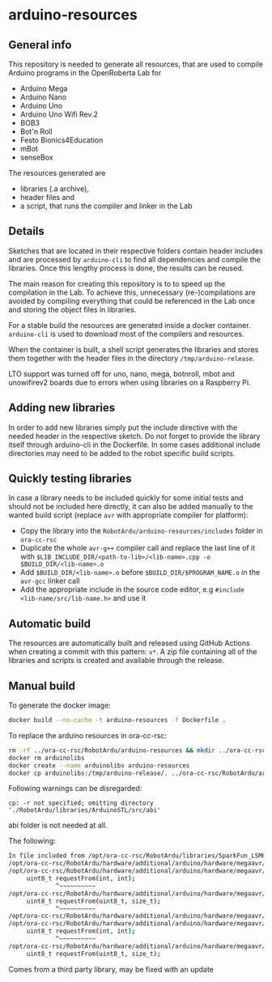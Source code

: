 # arduino-resources

## General info
This repository is needed to generate all resources, that are used to compile Arduino programs in the OpenRoberta Lab for

- Arduino Mega
- Arduino Nano
- Arduino Uno
- Arduino Uno Wifi Rev.2
- BOB3
- Bot'n Roll
- Festo Bionics4Education
- mBot
- senseBox

The resources generated are

- libraries (.a archive),
- header files and
- a script, that runs the compiler and linker in the Lab

## Details

Sketches that are located in their respective folders contain header includes and are processed by `arduino-cli` to
find all dependencies and compile the libraries. Once this lengthy process is done, the results can be reused.

The main reason for creating this repository is to to speed up the compilation in the Lab. To achieve this,
unnecessary (re-)compilations are avoided by compiling everything that could be referenced in the Lab once and
storing the object files in libraries.

For a stable build the resources are generated inside a docker container. `arduino-cli` is used to download most of
the compilers and resources.

When the container is built, a shell script generates the libraries and stores them together with the header files
in the directory `/tmp/arduino-release`.

LTO support was turned off for uno, nano, mega, botnroll, mbot and unowifirev2 boards due to errors when using libraries on a Raspberry Pi.

## Adding new libraries

In order to add new libraries simply put the include directive with the needed header in the respective sketch.
Do not forget to provide the library itself through arduino-cli in the Dockerfile.
In some cases additional include directories may need to be added to the robot specific build scripts.

## Quickly testing libraries

In case a library needs to be included quickly for some initial tests and should not be included here directly, it can also be added manually to the wanted build script (replace `avr` with appropriate compiler for platform):

- Copy the library into the `RobotArdu/arduino-resources/includes` folder in `ora-cc-rsc`
- Duplicate the whole `avr-g++` compiler call and replace the last line of it with `$LIB_INCLUDE_DIR/<path-to-lib>/<lib-name>.cpp -o $BUILD_DIR/<lib-name>.o`
- Add `$BUILD_DIR/<lib-name>.o` before `$BUILD_DIR/$PROGRAM_NAME.o` in the `avr-gcc` linker call
- Add the appropriate include in the source code editor, e.g `#include <lib-name/src/lib-name.h>` and use it

## Automatic build

The resources are automatically built and released using GitHub Actions when creating a commit with this pattern: `v*`.
A zip file containing all of the libraries and scripts is created and available through the release.

## Manual build

To generate the docker image:

```bash
docker build --no-cache -t arduino-resources -f Dockerfile .
```

To replace the arduino resources in ora-cc-rsc:

```bash
rm -rf ../ora-cc-rsc/RobotArdu/arduino-resources && mkdir ../ora-cc-rsc/RobotArdu/arduino-resources
docker rm arduinolibs
docker create --name arduinolibs arduino-resources
docker cp arduinolibs:/tmp/arduino-release/. ../ora-cc-rsc/RobotArdu/arduino-resources
```

Following warnings can be disregarded:

`cp: -r not specified; omitting directory './RobotArdu/libraries/ArduinoSTL/src/abi'`

abi folder is not needed at all.

The following:

```bash
In file included from /opt/ora-cc-rsc/RobotArdu/libraries/SparkFun_LSM6DS3_Breakout/src/SparkFunLSM6DS3.cpp:32:0:
/opt/ora-cc-rsc/RobotArdu/hardware/additional/arduino/hardware/megaavr/1.8.5/libraries/Wire/src/Wire.h: In member function 'status_t LSM6DS3Core::readRegisterRegion(uint8_t*, uint8_t, uint8_t)':
/opt/ora-cc-rsc/RobotArdu/hardware/additional/arduino/hardware/megaavr/1.8.5/libraries/Wire/src/Wire.h:62:13: note: candidate 1: uint8_t TwoWire::requestFrom(int, int)
     uint8_t requestFrom(int, int);
             ^~~~~~~~~~~
/opt/ora-cc-rsc/RobotArdu/hardware/additional/arduino/hardware/megaavr/1.8.5/libraries/Wire/src/Wire.h:60:13: note: candidate 2: virtual uint8_t TwoWire::requestFrom(uint8_t, size_t)
     uint8_t requestFrom(uint8_t, size_t);
             ^~~~~~~~~~~
/opt/ora-cc-rsc/RobotArdu/hardware/additional/arduino/hardware/megaavr/1.8.5/libraries/Wire/src/Wire.h: In member function 'status_t LSM6DS3Core::readRegister(uint8_t*, uint8_t)':
/opt/ora-cc-rsc/RobotArdu/hardware/additional/arduino/hardware/megaavr/1.8.5/libraries/Wire/src/Wire.h:62:13: note: candidate 1: uint8_t TwoWire::requestFrom(int, int)
     uint8_t requestFrom(int, int);
             ^~~~~~~~~~~
/opt/ora-cc-rsc/RobotArdu/hardware/additional/arduino/hardware/megaavr/1.8.5/libraries/Wire/src/Wire.h:60:13: note: candidate 2: virtual uint8_t TwoWire::requestFrom(uint8_t, size_t)
     uint8_t requestFrom(uint8_t, size_t);
```

Comes from a third party library, may be fixed with an update
